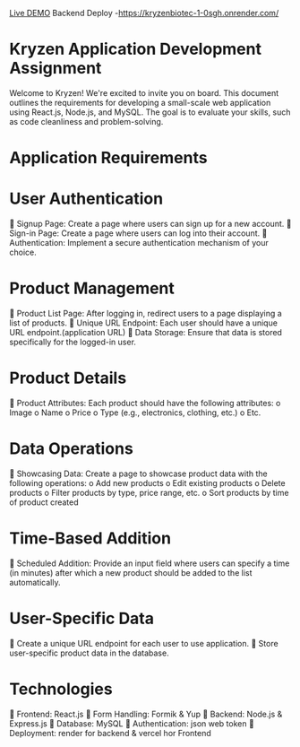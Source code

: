 [Live DEMO](https://kryzen-c1i1rv5um-richasis-projects.vercel.app/)
 Backend Deploy -https://kryzenbiotec-1-0sgh.onrender.com/
 
 # Kryzen Application Development Assignment
Welcome to Kryzen! We're excited to invite you on board. This document outlines the
requirements for developing a small-scale web application using React.js, Node.js, and
MySQL. The goal is to evaluate your skills, such as code cleanliness and problem-solving.

# Application Requirements
# User Authentication
 Signup Page: Create a page where users can sign up for a new account.
 Sign-in Page: Create a page where users can log into their account.
 Authentication: Implement a secure authentication mechanism of your choice.

# Product Management
 Product List Page: After logging in, redirect users to a page displaying a list of products.
 Unique URL Endpoint: Each user should have a unique URL endpoint.(application URL)
 Data Storage: Ensure that data is stored specifically for the logged-in user.

# Product Details
 Product Attributes: Each product should have the following attributes:
o Image
o Name
o Price
o Type (e.g., electronics, clothing, etc.)
o Etc.
# Data Operations
 Showcasing Data: Create a page to showcase product data with the following operations:
o Add new products
o Edit existing products
o Delete products
o Filter products by type, price range, etc.
o Sort products by time of product created
# Time-Based Addition
 Scheduled Addition: Provide an input field where users can specify a time (in minutes) after
which a new product should be added to the list automatically.
# User-Specific Data
 Create a unique URL endpoint for each user to use application.
 Store user-specific product data in the database.
# Technologies
 Frontend: React.js
 Form Handling: Formik & Yup
 Backend: Node.js & Express.js
 Database: MySQL
 Authentication: json web token
 Deployment: render for backend & vercel hor Frontend

